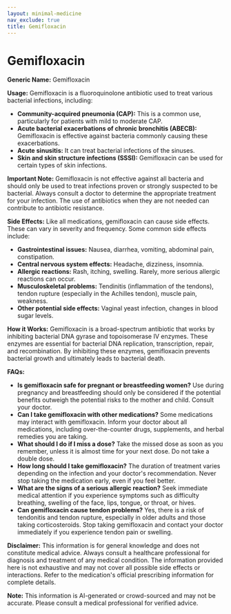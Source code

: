 ```yaml
---
layout: minimal-medicine
nav_exclude: true
title: Gemifloxacin
---
```


# Gemifloxacin

**Generic Name:** Gemifloxacin

**Usage:** Gemifloxacin is a fluoroquinolone antibiotic used to treat various bacterial infections, including:

* **Community-acquired pneumonia (CAP):**  This is a common use, particularly for patients with mild to moderate CAP.
* **Acute bacterial exacerbations of chronic bronchitis (ABECB):**  Gemifloxacin is effective against bacteria commonly causing these exacerbations.
* **Acute sinusitis:**  It can treat bacterial infections of the sinuses.
* **Skin and skin structure infections (SSSI):**  Gemifloxacin can be used for certain types of skin infections.

**Important Note:**  Gemifloxacin is not effective against all bacteria and should only be used to treat infections proven or strongly suspected to be bacterial.  Always consult a doctor to determine the appropriate treatment for your infection.  The use of antibiotics when they are not needed can contribute to antibiotic resistance.

**Side Effects:** Like all medications, gemifloxacin can cause side effects.  These can vary in severity and frequency.  Some common side effects include:

* **Gastrointestinal issues:** Nausea, diarrhea, vomiting, abdominal pain, constipation.
* **Central nervous system effects:** Headache, dizziness, insomnia.
* **Allergic reactions:** Rash, itching, swelling.  Rarely, more serious allergic reactions can occur.
* **Musculoskeletal problems:** Tendinitis (inflammation of the tendons), tendon rupture (especially in the Achilles tendon), muscle pain, weakness.
* **Other potential side effects:**  Vaginal yeast infection, changes in blood sugar levels.


**How it Works:** Gemifloxacin is a broad-spectrum antibiotic that works by inhibiting bacterial DNA gyrase and topoisomerase IV enzymes. These enzymes are essential for bacterial DNA replication, transcription, repair, and recombination. By inhibiting these enzymes, gemifloxacin prevents bacterial growth and ultimately leads to bacterial death.


**FAQs:**

* **Is gemifloxacin safe for pregnant or breastfeeding women?**  Use during pregnancy and breastfeeding should only be considered if the potential benefits outweigh the potential risks to the mother and child. Consult your doctor.
* **Can I take gemifloxacin with other medications?**  Some medications may interact with gemifloxacin.  Inform your doctor about all medications, including over-the-counter drugs, supplements, and herbal remedies you are taking.
* **What should I do if I miss a dose?**  Take the missed dose as soon as you remember, unless it is almost time for your next dose. Do not take a double dose.
* **How long should I take gemifloxacin?** The duration of treatment varies depending on the infection and your doctor's recommendation.  Never stop taking the medication early, even if you feel better.
* **What are the signs of a serious allergic reaction?**  Seek immediate medical attention if you experience symptoms such as difficulty breathing, swelling of the face, lips, tongue, or throat, or hives.
* **Can gemifloxacin cause tendon problems?**  Yes, there is a risk of tendonitis and tendon rupture, especially in older adults and those taking corticosteroids.  Stop taking gemifloxacin and contact your doctor immediately if you experience tendon pain or swelling.

**Disclaimer:** This information is for general knowledge and does not constitute medical advice. Always consult a healthcare professional for diagnosis and treatment of any medical condition.  The information provided here is not exhaustive and may not cover all possible side effects or interactions.  Refer to the medication's official prescribing information for complete details.


**Note:** This information is AI-generated or crowd-sourced and may not be accurate. Please consult a medical professional for verified advice.